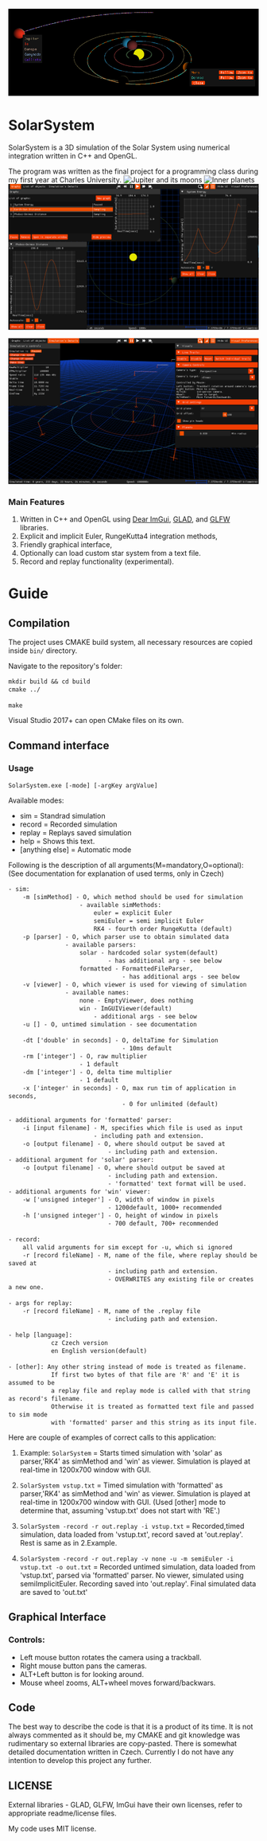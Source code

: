 ![Preview](LetniDokumentace/Figs/ContextMenu.PNG "Preview")
# SolarSystem
SolarSystem is a 3D simulation of the Solar System using numerical integration written in C++ and OpenGL.

The program was written as the final project for a programming class during my first year at Charles University.
![Jupiter and its moons](first.gif "Jupiter and its moons")
![Inner planets](preview.gif "Inner planets")
![Graphs](LetniDokumentace/Figs/Graphs.png "Graphs")

![gUI](LetniDokumentace/Figs/SimPropsVisualPrefs_notEdited.png "GUI")
### Main Features
1. Written in C++ and OpenGL using [Dear ImGui](https://github.com/ocornut/imgui), [GLAD](https://github.com/Dav1dde/glad), and [GLFW](https://github.com/glfw/glfw) libraries.
2. Explicit and implicit Euler, RungeKutta4 integration methods,
3. Friendly graphical interface,
4. Optionally can load custom star system from a text file.
5. Record and replay functionality (experimental).
# Guide
## Compilation
The project uses CMAKE build system, all necessary resources are copied inside `bin/` directory.

Navigate to the repository's folder:
```
mkdir build && cd build
cmake ../

make
```
Visual Studio 2017+ can open CMake files on its own.

## Command interface
### Usage
    SolarSystem.exe [-mode] [-argKey argValue]

Available modes:
- sim = Standrad simulation
- record = Recorded simulation
- replay = Replays saved simulation
- help = Shows this text.
- [anything else] = Automatic mode

Following is the description of all arguments(M=mandatory,O=optional):
(See documentation for explanation of used terms, only in Czech)
```
- sim:
    -m [simMethod] - O, which method should be used for simulation
                    - available simMethods:
                        euler = explicit Euler
                        semiEuler = semi implicit Euler
                        RK4 - fourth order RungeKutta (default)
    -p [parser] - O, which parser use to obtain simulated data
                - available parsers:
                    solar - hardcoded solar system(default)
                            - has additional arg - see below
                    formatted - FormattedFileParser,
                                - has additional args - see below
    -v [viewer] - O, which viewer is used for viewing of simulation
                - available names:
                    none - EmptyViewer, does nothing
                    win - ImGUIViewer(default)
                        - additional args - see below
    -u [] - O, untimed simulation - see documentation

    -dt ['double' in seconds] - O, deltaTime for Simulation
                                - 10ms default
    -rm ['integer'] - O, raw multiplier
                    - 1 default
    -dm ['integer'] - O, delta time multiplier
                    - 1 default
    -x ['integer' in seconds] - O, max run tim of application in seconds,
                                - 0 for unlimited (default)

- additional arguments for 'formatted' parser:
    -i [input filename] - M, specifies which file is used as input
                        - including path and extension.
    -o [output filename] - O, where should output be saved at
                            - including path and extension.
- additional argument for 'solar' parser:
    -o [output filename] - O, where should output be saved at
                            - including path and extension.
                            - 'formatted' text format will be used.
- additional arguments for 'win' viewer:
    -w ['unsigned integer'] - O, width of window in pixels
                            - 1200default, 1000+ recommended
    -h ['unsigned integer'] - O, height of window in pixels
                            - 700 default, 700+ recommended

- record: 
    all valid arguments for sim except for -u, which si ignored
    -r [record fileName] - M, name of the file, where replay should be saved at
                            - including path and extension.
                            - OVERWRITES any existing file or creates a new one.

- args for replay:
    -r [record fileName] - M, name of the .replay file
                            - including path and extension.

- help [language]: 
            cz Czech version
            en English version(default)

- [other]: Any other string instead of mode is treated as filename.
            If first two bytes of that file are 'R' and 'E' it is assumed to be
            a replay file and replay mode is called with that string as record's filename.
            Otherwise it is treated as formatted text file and passed to sim mode
            with 'formatted' parser and this string as its input file.
```

Here are couple of examples of correct calls to this application:
1. Example: `SolarSystem`
    = Starts timed simulation with 'solar' as parser,'RK4' as simMethod and 'win' as viewer.
        Simulation is played at real-time in 1200x700 window with GUI.

2. `SolarSystem vstup.txt`
    = Timed simulation with 'formatted' as parser,'RK4' as simMethod and 'win' as viewer.
        Simulation is played at real-time in 1200x700 window with GUI.
        (Used [other] mode to determine that, assuming 'vstup.txt' does not start with 'RE'.)
3. `SolarSystem -record -r out.replay -i vstup.txt`
    = Recorded,timed simulation, data loaded from 'vstup.txt',
        record saved at 'out.replay'.
        Rest is same as in 2.Example.
4. `SolarSystem -record -r out.replay -v none -u -m semiEuler -i vstup.txt -o out.txt`
    = Recorded untimed simulation, data loaded from 'vstup.txt', parsed via 'formatted' parser.
        No viewer, simulated using semiImplicitEuler. Recording saved into 'out.replay'.
        Final simulated data are saved to 'out.txt'


## Graphical Interface
### Controls:
- Left mouse button rotates the camera using a trackball.
- Right mouse button pans the cameras.
- ALT+Left button is for looking around.
- Mouse wheel zooms, ALT+wheel moves forward/backwars.


## Code
The best way to describe the code is that it is a product of its time.
It is not always commented as it should be, my CMAKE and git knowledge was rudimentary
so external libraries are copy-pasted. 
There is somewhat detailed documentation written in Czech.
Currently I do not have any intention to develop this project any further.


## LICENSE
External libraries - GLAD, GLFW, ImGui have their own licenses, refer to appropriate readme/license files.

My code uses MIT license.